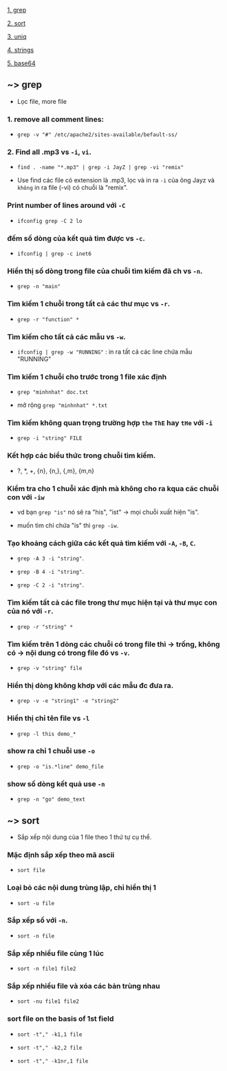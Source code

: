[1. grep](#grep)

[2. sort](#sort)

[3. uniq](#uniq)

[4. strings](#string)

[5. base64](#base64)

<a name="grep"></a>

## ~> grep 

- Lọc file, more file

### 1. remove all comment lines:

- `grep -v "#" /etc/apache2/sites-available/befault-ss/`

### 2. Find all .mp3 vs `-i`, `vi`.

- `find . -name "*.mp3" | grep -i JayZ | grep -vi "remix"`

- Use find các file có extension là .mp3, lọc và in ra `-i` của ông Jayz và `không` in ra file (-vi) có chuỗi là "remix".

### Print number of lines around với `-C`

- `ifconfig grep -C 2 lo`

### đếm số dòng của kết quả tìm được vs `-c`.

- `ifconfig | grep -c inet6`

### Hiển thị số dòng trong file của chuỗi tìm kiếm đã ch vs `-n`.

- `grep -n "main"`

### Tìm kiếm 1 chuỗi trong tất cả các thư mục vs `-r`.

- `grep -r "function" *`

### Tìm kiếm cho tất cả các mẫu vs `-w`.

- `ifconfig | grep -w "RUNNING"` : in ra tất cả các line chứa mẫu "RUNNING"

### Tìm kiếm 1 chuỗi cho trước trong 1 file xác định

- `grep "minhnhat" doc.txt`

- mở rộng `grep "minhnhat" *.txt`

### Tìm kiếm không quan trọng trường hợp `the` `ThE` hay `tHe` với `-i`

- `grep -i "string" FILE`

### Kết hợp các biểu thức trong chuỗi tìm kiếm.

- ?, \*, +, {n}, {n,}, {,m}, {m,n}

### Kiểm tra cho 1 chuỗi xác định mà không cho ra kqua các chuỗi con với `-iw`

- vd bạn `grep "is"` nó sẽ ra "his", "ist" -> mọi chuỗi xuất hiện "is".

- muốn tìm chỉ chứa "is" thì `grep -iw`.

### Tạo khoảng cách giữa các kết quả tìm kiếm với `-A`, `-B`, `C`.

- `grep -A 3 -i "string"`.


- `grep -B 4 -i "string"`.

- `grep -C 2 -i "string"`.

### Tìm kiếm tất cả các file trong thư mục hiện tại và thư mục con của nó với `-r`.

- `grep -r "string" *`

### Tìm kiếm trên 1 dòng các chuỗi có trong file thì -> trống, không có -> nội dung có trong file đó vs `-v`.

- `grep -v "string" file`

### Hiển thị dòng không khơp với các mẫu đc đưa ra.

- `grep -v -e "string1" -e "string2"`

### Hiển thị chỉ tên file vs `-l`

- `grep -l this demo_*`

### show ra chỉ 1 chuỗi use `-o`

- `grep -o "is.*line" demo_file`

### show số dòng kết quả use `-n`

- `grep -n "go" demo_text`

## ~> sort

- Sắp xếp nội dung của 1 file theo 1 thứ tự cụ thể.

### Mặc định sắp xếp theo mã ascii

- `sort file`

### Loại bỏ các nội dung trùng lập, chỉ hiển thị 1

- `sort -u file`

### Sắp xếp số với `-n`.

- `sort -n file`

### Sắp xếp nhiều file cùng 1 lúc

- `sort -n file1 file2`

### Sắp xếp nhiều file và xóa các bản trùng nhau

- `sort -nu file1 file2`

### sort file on the basis of 1st field

- `sort -t"," -k1,1 file`

- `sort -t"," -k2,2 file`

- `sort -t"," -k1nr,1 file`


